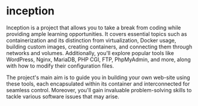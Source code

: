 # inception
Inception is a project that allows you to take a break from coding while providing ample learning opportunities. It covers essential topics such as containerization and its distinction from virtualization, Docker usage, building custom images, creating containers, and connecting them through networks and volumes. Additionally, you'll explore popular tools like WordPress, Nginx, MariaDB, PHP CGI, FTP, PhpMyAdmin, and more, along with how to modify their configuration files.

The project's main aim is to guide you in building your own web-site using these tools, each encapsulated within its container and interconnected for seamless control. Moreover, you'll gain invaluable problem-solving skills to tackle various software issues that may arise.
